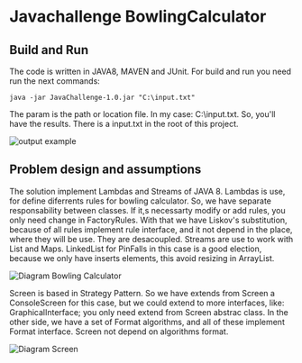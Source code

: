 # Javachallenge BowlingCalculator
## Build and Run

The code is written in JAVA8, MAVEN and JUnit. For build and run you need run the next commands:

```mvn package
java -jar JavaChallenge-1.0.jar "C:\input.txt"
```

The param is the path or location file. In my case: C:\input.txt. So, you'll have the results.
There is a input.txt in the root of this project.

![output example](https://github.com/shuraG/javachallenge/tree/master/resources/output.gif "output example")

## Problem design and assumptions

The solution implement Lambdas and Streams of JAVA 8. Lambdas is use, for define diferrents rules for bowling calculator. 
So, we have separate responsability between classes. If it,s necessarty modify or add rules, you only need change in FactoryRules.
With that we have Liskov's substitution, because of all rules implement rule interface, and it not depend in the place, where they will be use.
They are desacoupled. Streams are use to work with List and Maps. 
LinkedList for PinFalls in this case is a good election, because we only have inserts elements, this avoid resizing in ArrayList.


![Diagram Bowling Calculator](https://github.com/shuraG/javachallenge/tree/master/resources/diagram_bowling_calculator.png "Diagram Bowling Calculator")

Screen is based in Strategy Pattern. So we have extends from Screen a ConsoleScreen for this case, but we could extend to more interfaces, like:
GraphicalInterface; you only need extend from Screen abstrac class. In the other side, we have a set of Format algorithms, and all of these implement Format
interface. Screen not depend on algorithms format.

![Diagram Screen](https://github.com/shuraG/javachallenge/tree/master/resources/diagram_screen.png "Diagram Screen")




